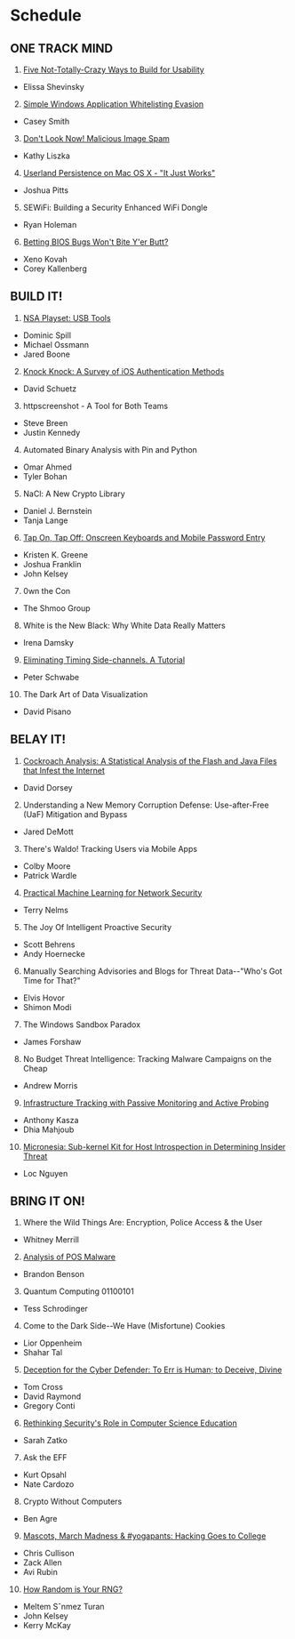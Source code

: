 # Schedule

## ONE TRACK MIND

1. [Five Not-Totally-Crazy Ways to Build for Usability](otm/01_building_for_usability.md)
  - Elissa Shevinsky
2. [Simple Windows Application Whitelisting Evasion](otm/02_simple_windows_application_whitelisting_evasion.md)
  - Casey Smith
3. [Don't Look Now! Malicious Image Spam](otm/03_dont_look_now_malicious_image_spam.md)
  - Kathy Liszka
4. [Userland Persistence on Mac OS X - "It Just Works"](otm/04_userland_persistence_on_mac_os_x.md)
  - Joshua Pitts
5. SEWiFi: Building a Security Enhanced WiFi Dongle
  - Ryan Holeman
6. [Betting BIOS Bugs Won't Bite Y'er Butt?](otm/)
  - Xeno Kovah
  - Corey Kallenberg

## BUILD IT!

1. [NSA Playset: USB Tools](build/01_)
  - Dominic Spill
  - Michael Ossmann
  - Jared Boone
2. [Knock Knock: A Survey of iOS Authentication Methods](build/)
  - David Schuetz
3. httpscreenshot - A Tool for Both Teams
  - Steve Breen
  - Justin Kennedy
4. Automated Binary Analysis with Pin and Python
  - Omar Ahmed
  - Tyler Bohan
5. NaCl: A New Crypto Library
  - Daniel J. Bernstein
  - Tanja Lange
6. [Tap On, Tap Off: Onscreen Keyboards and Mobile Password Entry](build/)
  - Kristen K. Greene
  - Joshua Franklin
  - John Kelsey
7. 0wn the Con
  - The Shmoo Group
8. White is the New Black: Why White Data Really Matters
  - Irena Damsky
9. [Eliminating Timing Side-channels. A Tutorial](build/)
  - Peter Schwabe
10. The Dark Art of Data Visualization
  - David Pisano

## BELAY IT!

1. [Cockroach Analysis: A Statistical Analysis of the Flash and Java Files that Infest the Internet](belay/)
  - David Dorsey
2. Understanding a New Memory Corruption Defense: Use-after-Free (UaF) Mitigation and Bypass
  - Jared DeMott
3. There's Waldo! Tracking Users via Mobile Apps
  - Colby Moore
  - Patrick Wardle
4. [Practical Machine Learning for Network Security](belay/)
  - Terry Nelms
5. The Joy Of Intelligent Proactive Security
  - Scott Behrens
  - Andy Hoernecke
6. Manually Searching Advisories and Blogs for Threat Data--"Who's Got Time for That?"
  - Elvis Hovor
  - Shimon Modi
7. The Windows Sandbox Paradox
  - James Forshaw
8. No Budget Threat Intelligence: Tracking Malware Campaigns on the Cheap
  - Andrew Morris
9. [Infrastructure Tracking with Passive Monitoring and Active Probing](belay)
  - Anthony Kasza
  - Dhia Mahjoub
10. [Micronesia: Sub-kernel Kit for Host Introspection in Determining Insider Threat](belay/)
  - Loc Nguyen

## BRING IT ON!

1. Where the Wild Things Are: Encryption, Police Access & the User
  - Whitney Merrill
2. [Analysis of POS Malware](bring/)
  - Brandon Benson
3. Quantum Computing 01100101
  - Tess Schrodinger
4. Come to the Dark Side--We Have (Misfortune) Cookies
  - Lior Oppenheim
  - Shahar Tal
5. [Deception for the Cyber Defender: To Err is Human; to Deceive, Divine](bring/)
  - Tom Cross
  - David Raymond
  - Gregory Conti
6. [Rethinking Security's Role in Computer Science Education](bring/)
  - Sarah Zatko
7. Ask the EFF
  - Kurt Opsahl
  - Nate Cardozo
8. Crypto Without Computers
  - Ben Agre
9. [Mascots, March Madness & #yogapants: Hacking Goes to College](bring/)
  - Chris Cullison
  - Zack Allen
  - Avi Rubin
10. [How Random is Your RNG?](bring/)
  - Meltem Sˆnmez Turan
  - John Kelsey
  - Kerry McKay
